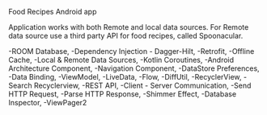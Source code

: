 Food Recipes Android app

Application works with both Remote and local data sources.
For Remote data source use a third party API for food recipes, called Spoonacular.


-ROOM Database,
-Dependency Injection - Dagger-Hilt,
-Retrofit,
-Offline Cache,
-Local & Remote Data Sources,
-Kotlin Coroutines,
-Android Architecture Component,
-Navigation Component,
-DataStore Preferences,
-Data Binding,
-ViewModel,
-LiveData,
-Flow,
-DiffUtil,
-RecyclerView,
-Search Recyclerview,
-REST API,
-Client - Server Communication,
-Send HTTP Request,
-Parse HTTP Response,
-Shimmer Effect,
-Database Inspector,
-ViewPager2